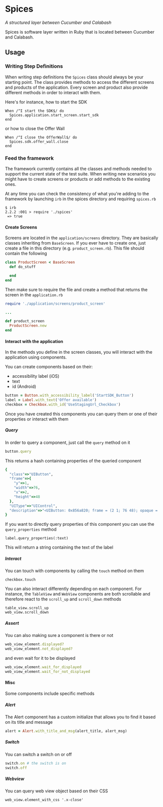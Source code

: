 # Spices
_A structured layer between Cucumber and Calabash_

Spices is software layer written in Ruby that is located between Cucumber and Calabash.

## Usage

### Writing Step Definitions

When writing step definitions the `Spices` class should always be your starting point. The class provides methods to access the different screens and products of the application. Every screen and product also provide different methods in order to interact with them.

Here's for instance, how to start the SDK

```gherkin
When /^I start the SDK$/ do
  Spices.application.start_screen.start_sdk
end
```

or how to close the Offer Wall

```gherkin
When /^I close the OfferWall$/ do
  Spices.sdk.offer_wall.close
end
```

### Feed the framework

The framework currently contains all the classes and methods needed to support the current state of the test suite. When writing new scenarios you might have to create screens or products or add methods to the existing ones.

At any time you can check the consistency of what you're adding to the framework by launching `irb` in the spices directory and requiring `spices.rb`

```shell
$ irb
2.2.2 :001 > require './spices'
 => true
```

#### Create Screens

Screens are located in the `application/screens` directory. They are basically classes inheriting from `BaseScreen`. If you ever have to create one, just create a file in this directory (e.g. `product_screen.rb`). This file should contain the following

```ruby
class ProductScreen < BaseScreen
  def do_stuff

  end
end
```

Then make sure to require the file and create a method that returns the screen in the `application.rb`

```ruby
require './application/screens/product_screen'

...

def product_screen
  ProductScreen.new
end
```

#### Interact with the application

In the methods you define in the screen classes, you will interact with the application using components.

You can create components based on their:
- accessibility label (iOS)
- text
- id (Android)

```ruby
button = Button.with_accessibility_label('StartSDK_Button')
label = Label.with_text('Offer available')
checkbox = Checkbox.with_id('UseStagingUrl_Checkbox')
```

Once you have created this components you can query them or one of their properties or interact with them

##### Query

In order to query a component, just call the `query` method on it

```ruby
button.query
```

This returns a hash containing properties of the queried component

```ruby
{
  "class"=>"UIButton",
  "frame"=>{
    "y"=>1,
    "width"=>76,
    "x"=>2,
    "height"=>48
  },
  "UIType"=>"UIControl",
  "description"=>"<UIButton: 0x856a820; frame = (2 1; 76 48); opaque = NO; layer = <CALayer: 0x856d210>>"
}
```

If you want to directly query properties of this component you can use the `query_properties` method

```
label.query_properties(:text)
```

This will return a string containing the text of the label

##### Interact

You can touch with components by calling the `touch` method on them

```
checkbox.touch
```

You can also interact differently depending on each component. For instance, the `TableView` and `WebView` components are both scrollable and therefore react to the `scroll_up` and `scroll_down` methods

```
table_view.scroll_up
web_view.scroll_down
```

##### Assert

You can also making sure a component is there or not

```ruby
web_view_element.displayed?
web_view_element.not_displayed?
```
and even wait for it to be displayed

```ruby
web_view_element.wait_for_displayed
web_view_element.wait_for_not_displayed
```

#### Misc

Some components include specific methods

##### Alert

The Alert component has a custom initialize that allows you to find it based on its title and message

```ruby
alert = Alert.with_title_and_msg(alert_title, alert_msg)
```

##### Switch

You can switch a switch on or off

```ruby
switch.on # the switch is on
switch.off
```

##### Webview

You can query web view object based on their CSS

```
web_view.element_with_css '.x-close'
```
